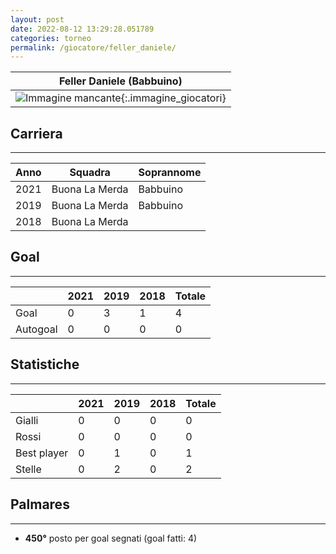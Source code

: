 ```yaml
---
layout: post
date: 2022-08-12 13:29:28.051789
categories: torneo
permalink: /giocatore/feller_daniele/
---
```

<link rel='stylesheets' href='./../assets/giocatori.css'>

| Feller Daniele (Babbuino) |
|:-----:|
| ![Immagine mancante]('./../../assets/giocatori/feller_daniele.png){:.immagine_giocatori} |


## Carriera
----

|Anno|Squadra|Soprannome|
|:---:|---|---|
|2021|Buona La Merda|Babbuino|
|2019|Buona La Merda|Babbuino|
|2018|Buona La Merda||


## Goal
----

| |2021|2019|2018| Totale |
|---|---|---|---|---|
|Goal|0|3|1|4|
|Autogoal|0|0|0|0|


## Statistiche
----

| |2021|2019|2018| Totale |
|---|---|---|---|---|
|Gialli|0|0|0|0|
|Rossi|0|0|0|0|
|Best player|0|1|0|1|
|Stelle|0|2|0|2|


## Palmares
----

- **450°** posto per goal segnati (goal fatti: 4)
